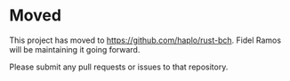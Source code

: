 # Moved

This project has moved to https://github.com/haplo/rust-bch. Fidel Ramos will be maintaining it going forward.

Please submit any pull requests or issues to that repository.
